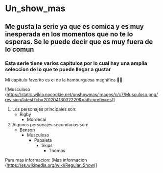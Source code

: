 # Un_show_mas
 ## Me gusta la serie ya que es comica y es muy inesperada en los momentos que no te lo esperas. Se le puede decir que es muy fuera de lo comun
 ### Esta serie tiene varios capitulos por lo cual hay una amplia seleccion de lo que te puede llegar a gustar

 Mi capitulo favorito es el de la hamburguesa magnifica 🍔🗿

 ![Musculoso (https://static.wikia.nocookie.net/unshowmas/images/c/c7/Musculoso.png/revision/latest?cb=20120413032220&path-prefix=es)]

1. Los personajes principales son:
   - Rigby
     - Mordecai
2. Algunos personajes secundarios son:
    - Benson
        - Musculoso
            - Papaleta
                - Skips
                    - Thomas

Para mas informacion: [Mas informacion (https://es.wikipedia.org/wiki/Regular_Show)]